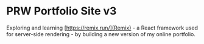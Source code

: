 # PRW Portfolio Site v3

Exploring and learning [https://remix.run/](Remix) - a React framework used for server-side rendering - by building a new version of my online portfolio.
